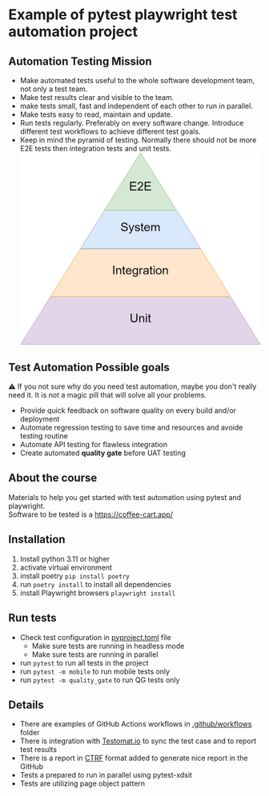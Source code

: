 # Example of pytest playwright test automation project

## Automation Testing Mission

- Make automated tests useful to the whole software development team, not only a test team.
- Make test results clear and visible to the team.
- make tests small, fast and independent of each other to run in parallel.
- Make tests easy to read, maintain and update.
- Run tests regularly. Preferably on every software change. Introduce different test workflows to achieve different test
  goals.
- Keep in mind the pyramid of testing. Normally there should not be more E2E tests then integration tests and unit
  tests.
  ![Pyramid of tests](assets/pyramidoftests.png)

## Test Automation Possible goals

⚠️ If you not sure why do you need test automation, maybe you don't really need it. It is not a magic pill that will
solve all your problems.

- Provide quick feedback on software quality on every build and/or deployment
- Automate regression testing to save time and resources and avoide testing routine
- Automate API testing for flawless integration
- Create automated **quality gate** before UAT testing

## About the course

Materials to help you get started with test automation using pytest and playwright.  
Software to be tested is a https://coffee-cart.app/

## Installation

1. Install python 3.11 or higher
2. activate virtual environment
3. install poetry `pip install poetry`
4. run `poetry install` to install all dependencies
5. install Playwright browsers `playwright install`

## Run tests

- Check test configuration in [pyproject.toml](pyproject.toml) file
    - Make sure tests are running in headless mode
    - Make sure tests are running in parallel
- run `pytest` to run all tests in the project
- run `pytest -m mobile` to run mobile tests only
- run `pytest -m quality_gate` to run QG tests only

## Details

- There are examples of GitHub Actions workflows in [.github/workflows](.github/workflows) folder
- There is integration with [Testomat.io](https://testomat.io/) to sync the test case and to report test results
- There is a report in [CTRF](https://ctrf.io/) format added to generate nice report in the GitHub
- Tests a prepared to run in parallel using pytest-xdsit
- Tests are utilizing page object pattern